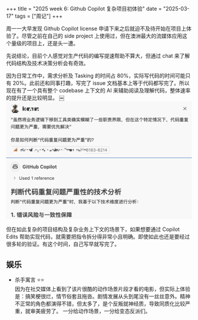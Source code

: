 +++
title = "2025 week 6: Github Copilot 复杂项目初体验"
date = "2025-03-17"
tags = ["周记"]
+++

周一一大早发现 Github Copilot license 申请下来之后就迫不及待开始在项目上体验了。尽管之前在自己的 side project 上使用过，但在澳洲最大的流媒体应用这个量级的项目上，还是头一遭。

先说结论，目前个人感觉对生产代码的编写提速帮助不算大，但通过 chat 来了解代码结构及技术决策分析会有奇效。

因为日常工作中，需求分析及 Tasking 的时间占 80%，实际写代码的时间可能只有 20%。此前还和同事打趣，写完了 issue 文档基本上等于代码都写完了。所以现在有了一个具有整个 codebase 上下文的 AI 来辅助阅读及理解代码，整体速率的提升还是比较明显。
￼![chat](/copilot-chat.png)

但在如此复杂的项目结构及复杂业务上下文的场景下，如果想要通过 Copilot Edits 帮助实现代码，就需要把指令拆分得非常小且明确。即使如此也还是要经过很多轮的验证。有这个时间，自己写早就写完了。

## 娱乐

- 杀手寓言 ⭐️⭐️  
  因为在社交媒体上看到了该片很酷的动作场景片段才看的电影，但实际上体验是：搞笑梗很烂，情节俗套且拖沓。剧情发展从头到尾没有一丝丝意外。精神不正常的角色都演得不错，但太多了，是个反叛就神经质，导致同质化比较严重，就审美疲劳了。
  一分给动作场景，一分给变态反派们。
